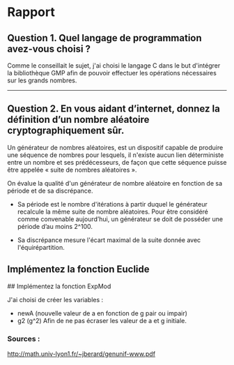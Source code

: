 # Rapport 

## Question 1. Quel langage de programmation avez-vous choisi ?

Comme le conseillait le sujet, j'ai choisi le langage C dans le but d'intégrer la bibliothèque GMP afin de pouvoir effectuer les opérations nécessaires sur les grands nombres.

___

## Question 2. En vous aidant d’internet, donnez la définition d’un nombre aléatoire cryptographiquement sûr.

Un générateur de nombres aléatoires, est un dispositif capable de produire une séquence de nombres pour lesquels, il n'existe aucun lien déterministe entre un nombre et ses prédécesseurs, de façon que cette séquence puisse être appelée « suite de nombres aléatoires ».

On évalue la qualité d'un générateur de nombre aléatoire en fonction de sa période et de sa discrépance.

- Sa période est le nombre d'itérations à partir duquel le générateur recalcule la même suite de nombre aléatoires. Pour être considéré comme convenable aujourd’hui, un générateur se doit de posséder une période d’au moins 2^100.

- Sa discrépance mesure l'écart maximal de la suite donnée avec l'équirépartition.


## Implémentez la fonction Euclide

## Implémentez la fonction ExpMod

J'ai choisi de créer les variables :
- newA (nouvelle valeur de a en fonction de g pair ou impair)
- g2 (g^2) 
Afin de ne pas écraser les valeur de a et g initiale.








### Sources :

http://math.univ-lyon1.fr/~jberard/genunif-www.pdf